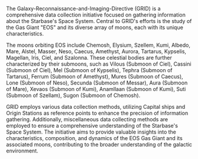  
The Galaxy-Reconnaissance-and-Imaging-Directive (GRID) is a comprehensive data collection initiative focused on gathering information about the Starbase's Space System. Central to GRID's efforts is the study of the Gas Giant "EOS" and its diverse array of moons, each with its unique characteristics.

The moons orbiting EOS include Chemosh, Elysium, Szellem, Kumi, Albedo, Mare, Alstel, Masser, Neso, Caecus, Amethyst, Aurora, Tartarus, Kypselis, Magellan, Iris, Ciel, and Szalonna. These celestial bodies are further characterized by their submoons, such as Vilous (Submoon of Ciel), Cassini (Submoon of Ciel), Mel (Submoon of Kypselis), Tephra (Submoon of Tartarus), Ferrum (Submoon of Amethyst), Mures (Submoon of Caecus), Lone (Submoon of Neso), Secunda (Submoon of Messar), Aura (Submoon of Mare), Xevaos (Submoon of Kumi), Anamllaan (Submoon of Kumi), Suti (Submoon of Szellam), Sugon (Submoon of Chemosh).

GRID employs various data collection methods, utilizing Capital ships and Origin Stations as reference points to enhance the precision of information gathering. Additionally, miscellaneous data collecting methods are employed to ensure a comprehensive understanding of the Starbase's Space System. The initiative aims to provide valuable insights into the characteristics, composition, and dynamics of the EOS Gas Giant and its associated moons, contributing to the broader understanding of the galactic environment.
